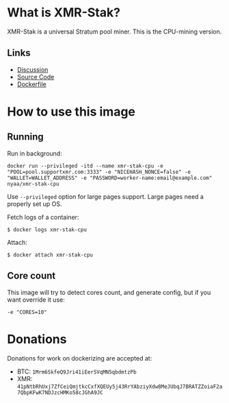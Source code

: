 # What is XMR-Stak?

XMR-Stak is a universal Stratum pool miner. This is the CPU-mining version.

## Links

- [Discussion](https://www.reddit.com/r/Monero/comments/5lsfgt/xmrstakcpu_high_performance_open_source_miner/)
- [Source Code](https://github.com/fireice-uk/xmr-stak-cpu)
- [Dockerfile](https://github.com/nyaa/docker-xmr-stak-cpu/blob/master/Dockerfile)

# How to use this image

## Running

Run in background:

```console
docker run --privileged -itd --name xmr-stak-cpu -e "POOL=pool.supportxmr.com:3333" -e "NICEHASH_NONCE=false" -e "WALLET=WALLET_ADDRESS" -e "PASSWORD=worker-name:email@example.com" nyaa/xmr-stak-cpu
```

Use `--privileged` option for large pages support. Large pages need a properly set up OS.

Fetch logs of a container:

```console
$ docker logs xmr-stak-cpu
```

Attach:

```console
$ docker attach xmr-stak-cpu
```

## Core count

This image will try to detect cores count, and generate config, but if you want override it use:

```
-e "CORES=10"
```

# Donations

Donations for work on dockerizing are accepted at:

- BTC: `1Mrm6SkfeQ9Jri41iEerSVqMN5qbdmtzPb`
- XMR: `41pNtbRhUxj7ZfCeiQmjtkcCxfXQEUy5j43RrYAbziyXdw8MeJUbqJ7BRATZZoiaF2a7QbpKFwK7NDJzcHMKo58cJGhA9JC`
